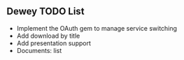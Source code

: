 ## Dewey TODO List
  - Implement the OAuth gem to manage service switching
  - Add download by title
  - Add presentation support
  - Documents: list

